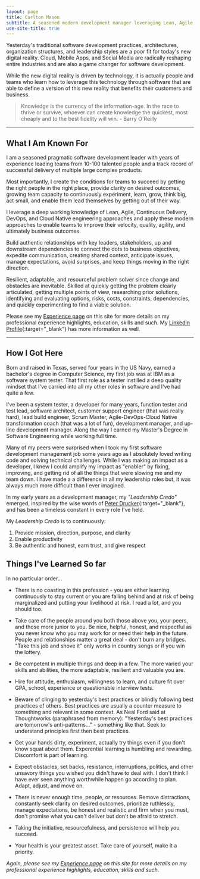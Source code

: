 ```yaml
---
layout: page
title: Carlton Mason
subtitle: A seasoned modern development manager leveraging Lean, Agile, DevOps, and Cloud Native engineering to improve velocity, quality, agility, and ultimately business outcomes
use-site-title: true
---
```


Yesterday's traditional software development practices, architectures, organization structures, and leadership styles are a poor fit for today's new digital reality. Cloud, Mobile Apps, and Social Media are radically reshaping entire industries and are also a game changer for software development.

While the new digital reality is driven by technology, it is actually people and teams who learn how to leverage this technology through software that are able to define a version of this new reality that benefits their customers and business.

> Knowledge is the currency of the information-age. In the race to thrive or survive, whoever can create knowledge the quickest, most cheaply and to the best fidelity will win.  - Barry O'Reilly

---
## What I Am Known For

I am a seasoned pragmatic software development leader with years of experience leading teams from 10-100 talented people and a track record of successful delivery of multiple large complex products.

Most importantly, I create the conditions for teams to succeed by getting the right people in the right place, provide clarity on desired outcomes, growing team capacity to continuously experiment, learn, grow, think big, act small, and enable them lead themselves by getting out of their way.

I leverage a deep working knowledge of Lean, Agile, Continuous Delivery, DevOps, and Cloud Native engineering approaches and apply these modern approaches to enable teams to improve their velocity, quality, agility, and ultimately business outcomes.

Build authentic relationships with key leaders, stakeholders, up and downstream dependencies to connect the dots to business objectives, expedite communication, creating shared context, anticipate issues, manage expectations, avoid surprises, and keep things moving in the right direction.

Resilient, adaptable, and resourceful problem solver since change and obstacles are inevitable. Skilled at quickly getting the problem clearly articulated, getting multiple points of view, researching prior solutions, identifying and evaluating options, risks, costs, constraints, dependencies, and quickly experimenting to find a viable solution.

Please see my [Experience page](https://carltonmason.github.io/experience/) on this site for more details on my professional experience highlights, education, skills and such.   My [LinkedIn Profile](https://www.linkedin.com/in/carltonmason/){:target="_blank"}  has more information as well.

---
## How I Got Here

Born and raised in Texas, served four years in the US Navy, earned a bachelor's degree in Computer Science,  my first job was at IBM as a software system tester.  That first role as a tester instilled a deep quality mindset that I've carried into all my other roles in software and I've had quite a few.  

I've been a system tester, a developer for many years, function tester and test lead, software architect, customer support engineer (that was really hard), lead build engineer, Scrum Master, Agile-DevOps-Cloud Native transformation coach (that was a lot of fun), development manager, and up-line development manager.  Along the way I earned  my Master's Degree in Software Engineering while working full time.  

Many of my peers were surprised when I took my first software development management job some years ago as I absolutely loved writing code and solving technical challenges.   While I was making an impact as a developer, I knew I could amplify my impact as "enabler" by fixing, improving, and getting rid of all the things that were slowing me and my team down. I have made a a difference in all my leadership roles but, it was always much more difficult than I ever imagined.  

In my early years as a development manager, my _"Leadership Credo"_ emerged, inspired by the wise words of [Peter Drucker](https://en.wikipedia.org/wiki/Peter_Drucker){:target="_blank"}, and has been a timeless constant in every role I've held.

My _Leadership Credo_ is to continuously:
1. Provide mission, direction, purpose, and clarity
2. Enable productivity
3. Be authentic and honest, earn trust, and give respect

## Things I've Learned So far

In no particular order...

+ There is no coasting in this profession - you are either learning continuously to stay current or you are falling behind and at risk of being marginalized and putting your livelihood at risk. I read a lot, and you should too.

+ Take care of the people around you both those above you, your peers, and those more junior to you.   Be nice, helpful, honest, and respectful as you never know who you may work for or need their help in the future. People and relationships matter a great deal - don't burn any bridges.  "Take this job and shove it" only works in country songs or if you win the lottery.

+ Be competent in multiple things and deep in a few.  The more varied your skills and abilities, the more adaptable, resilient and valuable you are.

+ Hire for attitude, enthusiasm, willingness to learn, and culture fit over GPA, school, experience or questionable interview tests.

+ Beware of clinging to yesterday's best practices or blindly following best practices of others.  Best practices are usually a counter measure to something and relevant in some context.  As Neal Ford said at Thoughtworks (paraphrased from memory): "Yesterday's best practices are tomorrow's anti-patterns..." - something like that. Seek to understand principles first then best practices.

+ Get your hands dirty, experiment, actually try things even if you don't know squat about them.  Experential learning is humbling and rewarding.  Discomfort is part of learning.

+ Expect obstacles, set backs, resistance, interruptions, politics, and other unsavory things you wished you didn't have to deal with.  I don't think I have ever seen anything worthwhile happen go according to plan. Adapt, adjust, and move on.

+ There is never enough time, people, or resources. Remove distractions, constantly seek clarity on desired outcomes, prioritize ruthlessly, manage expectations, be honest and realistic and firm when you must, don't promise what you can't deliver but don't be afraid to stretch.

+ Taking the initiative, resourcefulness, and persistence will help you succeed.

+ Your health is your greatest asset.  Take care of yourself, make it a priority.

_Again, please see my [Experience page](https://carltonmason.github.io/experience/) on this site for more details on my professional experience highlights, education, skills and such._
